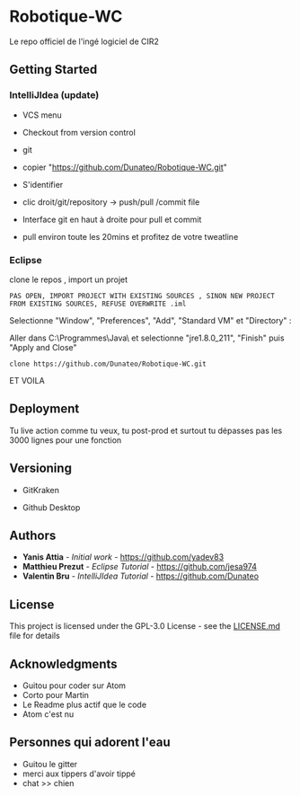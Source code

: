 # Robotique-WC
Le repo officiel de l'ingé logiciel de CIR2

## Getting Started

### IntelliJIdea (update)

* VCS menu
* Checkout from version control
* git
* copier "https://github.com/Dunateo/Robotique-WC.git"
* S'identifier

* clic droit/git/repository -> push/pull
                /commit file
                
* Interface git en haut à droite pour pull et commit
* pull environ toute les 20mins et profitez de votre tweatline

### Eclipse

clone le repos , 
import un projet
```
PAS OPEN, IMPORT PROJECT WITH EXISTING SOURCES , SINON NEW PROJECT FROM EXISTING SOURCES, REFUSE OVERWRITE .iml
```
Selectionne "Window", "Preferences", "Add", "Standard VM" et "Directory" :

Aller dans C:\Programmes\Java\ et selectionne "jre1.8.0_211", "Finish" puis "Apply and Close"

```
clone https://github.com/Dunateo/Robotique-WC.git
```
ET VOILA

## Deployment

Tu live action comme tu veux, tu post-prod et surtout tu dépasses pas les 3000 lignes pour une fonction 

## Versioning

* GitKraken

* Github Desktop


## Authors

* **Yanis Attia** - *Initial work* - https://github.com/yadev83
* **Matthieu Prezut** - *Eclipse Tutorial* - https://github.com/jesa974
* **Valentin Bru** - *IntelliJIdea Tutorial* - https://github.com/Dunateo

## License

This project is licensed under the GPL-3.0 License - see the [LICENSE.md](LICENSE.md) file for details

## Acknowledgments

* Guitou pour coder sur Atom
* Corto pour Martin
* Le Readme plus actif que le code
* Atom c'est nu

## Personnes qui adorent l'eau

* Guitou le gitter
* merci aux tippers d'avoir tippé
* chat >> chien

